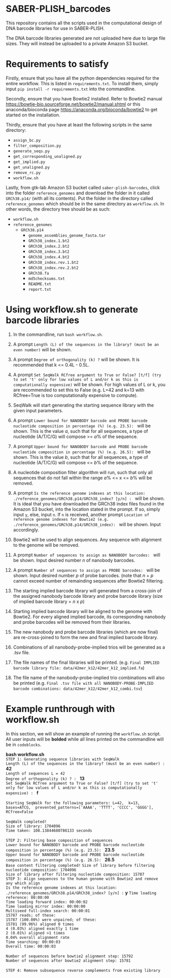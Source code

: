 # SABER-PLISH_barcodes

This repository contains all the scripts used in the computational design of DNA barcode libraries for use in SABER-PLISH.

The DNA barcode libraries generated are not uploaded here due to large file sizes. They will instead be uploaded to a private Amazon S3 bucket.


# Requirements to satisfy

Firstly, ensure that you have all the python dependencies required for the entire workflow. This is listed in `requirements.txt`. To install them, simply input `pip install -r requirements.txt` into the commandline.

Secondly, ensure that you have Bowtie2 installed. Refer to Bowtie2 manual https://bowtie-bio.sourceforge.net/bowtie2/manual.shtml or this anaconda/bioconda page https://anaconda.org/bioconda/bowtie2 to get started on the installation.

Thirdly, ensure that you have at least the following scripts in the same directory:
- `assign_bc.py`
- `filter_composition.py`
- `generate_seqs.py`
- `get_corresponding_unaligned.py`
- `get_implied.py`
- `get_unaligned.py`
- `remove_rc.py`
- `workflow.sh`

Lastly, from gtk-lab Amazon S3 bucket called `saber-plish-barcodes`, click into the folder `reference_genomes` and download the folder in it called `GRCh38.p14/` (with all its contents). Put the folder in the directory called `reference_genomes` which should be in the same directory as `workflow.sh`. In other words, the directory tree should be as such:
- `workflow.sh`
- `reference_genomes`
  - `GRCh38.p14`
    - `genome_assemblies_genome_fasta.tar`
    - `GRCh38_index.1.bt2`
    - `GRCh38_index.2.bt2`
    - `GRCh38_index.3.bt2`
    - `GRCh38_index.4.bt2`
    - `GRCh38_index.rev.1.bt2`
    - `GRCh38_index.rev.2.bt2`
    - `GRCh38.fa`
    - `md5checksums.txt`
    - `README.txt`
    - `report.txt`


# Using workflow.sh to generate barcode libraries

1) In the commandline, run `bash workflow.sh`.

2) A prompt `Length (L) of the sequences in the library? (must be an even number)` will be shown.

3) A prompt `Degree of orthogonality (k) ?` will be shown. It is recommended that k <= 0.4L - 0.5L.

4) A prompt `Set SeqWalk RCfree argument to True or False? [t/f] (try to set 't' only for low values of L and/or k as this is computationally expensive)` will be shown. For high values of L or k, you are recommended to set this to False (e.g. L=42 and k=13 with RCfree=True is too computationally expensive to compute).

5) SeqWalk will start generating the starting sequence library with the given input parameters.

6) A prompt `Lower bound for NANOBODY barcode and PROBE barcode nucleotide composition in percentage (%) (e.g. 23.5): ` will be shown. This is the value *a*, such that for all sequences, a type of nucleotide (A/T/C/G) will compose >= *a*% of the sequence.

7) A prompt `Upper bound for NANOBODY barcode and PROBE barcode nucleotide composition in percentage (%) (e.g. 26.5): ` will be shown. This is the value *b*, such that for all sequences, a type of nucleotide (A/T/C/G) will compose <= *b*% of the sequence.

8) A nucleotide composition filter algorithm will run, such that only all sequences that do not fall within the range *a*% <= x <= *b*% will be removed.

9) A prompt `Is the reference genome indexes at this location: ./reference_genomes/GRCh38.p14/GRCh38_index? [y/n] : ` will be shown. It is ideal that you have downloaded the GRCh38 index files found in the Amazon S3 bucket, into the location stated in the prompt. If so, simply input `y`, else, input `n`. If `n` is received, another prompt `Location of reference genome indexes for Bowtie2 (e.g. ./reference_genomes/GRCh38.p14/GRCh38_index): ` will be shown. Input accordingly.

10) Bowtie2 will be used to align sequences. Any sequence with alignment to the genome will be removed.

11) A prompt `Number of sequences to assign as NANOBODY barcodes: ` will be shown. Input desired number *n* of nanobody barcodes.

12) A prompt `Number of sequences to assign as PROBE barcodes: ` will be shown. Input desired number *p* of probe barcodes. (note that *n* + *p* cannot exceed number of remainding sequences after Bowtie2 filtering.

13) The starting implied barcode library will generated from a cross-join of the assigned nanobody barcode library and probe barcode library (size of implied barcode library = *n* x *p*)

14) Starting implied barcode library will be aligned to the genome with Bowtie2. For every aligned implied barcode, its corresponding nanobody and probe barcodes will be removed from their libraries.

15) The new nanobody and probe barcode libraries (which are now final) are re-cross-joined to form the new and final implied barcode library.

16) Combinations of all nanobody-probe-implied trios will be generated as a .tsv file.

17) The file names of the final libraries will be printed. (e.g. `Final IMPLIED barcode library file: data/42mer_k12/42mer_k12_implied.fa`)

18) The file name of the nanobody-probe-implied trio combinations will also be printed (e.g. `Final .tsv file with all NANOBODY-PROBE-IMPLIED barcode combinations: data/42mer_k12/42mer_k12_combi.tsv`)


# Example runthrough with workflow.sh

In this section, we will show an example of running the `workflow.sh` script. All user inputs will be **bolded** while all lines printed on the commandline will be in `codeblocks`.

**bash workflow.sh** \
`STEP 1: Generating sequence libraries with SeqWalk`      
`Length (L) of the sequences in the library? (must be an even number) :` **42**  
`Length of sequences L = 42`   
`Degree of orthogonality (k) ? : ` **13**     
`Set SeqWalk RCfree argument to True or False? [t/f] (try to set 't' only for low values of L and/or k as this is computationally expensive) : ` **f**     
<br/>
`Starting SeqWalk for the following parameters:
        L=42, 
        k=13, 
        bases=ATCG, 
        prevented_patterns=['AAAA', 'TTTT', 'CCCC', 'GGGG'], 
        RCfree=False`  
<br/>
`SeqWalk completed!`  
`Size of library: 1704096`  
`Time taken: 108.13844680786133 seconds`   
<br/>
`STEP 2: Filtering base composition of sequences`  
`Lower bound for NANOBODY barcode and PROBE barcode nucleotide composition in percentage (%) (e.g. 23.5): ` **23.5**  
`Upper bound for NANOBODY barcode and PROBE barcode nucleotide composition in percentage (%) (e.g. 26.5): ` **26.5**    
`Base content filtering completed!`
`Size of library before filtering nucleotide composition: 1704096`  
`Size of library after filtering nucleotide composition: 15787`
<br/>
`STEP 3: Align sequences to the human genome with Bowtie2 and remove any which align`  
`Is the reference genome indexes at this location: ./reference_genomes/GRCh38.p14/GRCh38_index? [y/n] :` **y**
`Time loading reference: 00:00:00`  
`Time loading forward index: 00:00:02`  
`Time loading mirror index: 00:00:00`  
`Multiseed full-index search: 00:00:01`  
`15787 reads; of these:`  
  `15787 (100.00%) were unpaired; of these:`  
`15781 (99.96%) aligned 0 times`  
`4 (0.03%) aligned exactly 1 time`  
`2 (0.01%) aligned >1 times`  
`0.04% overall alignment rate`  
`Time searching: 00:00:03`  
`Overall time: 00:00:03`  
<br/>
`Number of sequences before bowtie2 alignment step: 15792`  
`Number of sequences after bowtie2 alignment step: 15781`  
<br/>
`STEP 4: Remove subsequence reverse complements from existing library`
